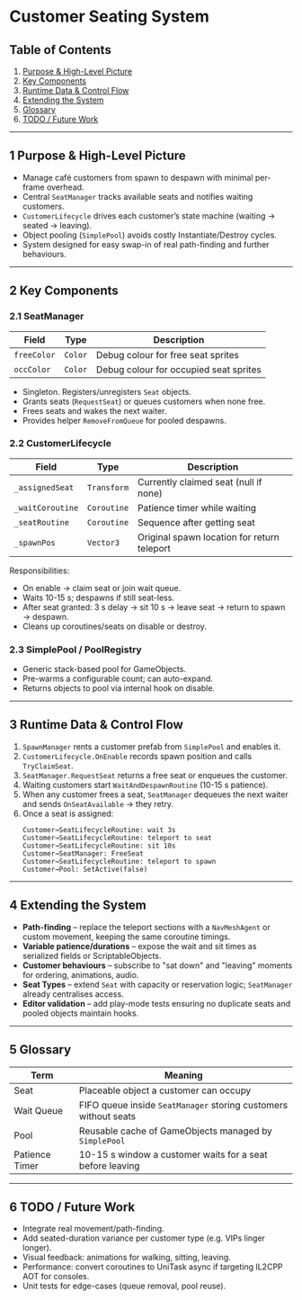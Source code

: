 # Customer Seating System

## Table of Contents
1. [Purpose & High-Level Picture](#purpose)
2. [Key Components](#components)
3. [Runtime Data & Control Flow](#flow)
4. [Extending the System](#extend)
5. [Glossary](#glossary)
6. [TODO / Future Work](#todo)

---

## 1  Purpose & High-Level Picture <a name="purpose"></a>
* Manage café customers from spawn to despawn with minimal per-frame overhead.
* Central `SeatManager` tracks available seats and notifies waiting customers.
* `CustomerLifecycle` drives each customer’s state machine (waiting → seated → leaving).
* Object pooling (`SimplePool`) avoids costly Instantiate/Destroy cycles.
* System designed for easy swap-in of real path-finding and further behaviours.

---

## 2  Key Components <a name="components"></a>
### 2.1 SeatManager
| Field | Type | Description |
|-------|------|-------------|
| `freeColor` | `Color` | Debug colour for free seat sprites |
| `occColor`  | `Color` | Debug colour for occupied seat sprites |

* Singleton. Registers/unregisters `Seat` objects.
* Grants seats (`RequestSeat`) or queues customers when none free.
* Frees seats and wakes the next waiter.
* Provides helper `RemoveFromQueue` for pooled despawns.

### 2.2 CustomerLifecycle
| Field | Type | Description |
|-------|------|-------------|
| `_assignedSeat` | `Transform` | Currently claimed seat (null if none) |
| `_waitCoroutine` | `Coroutine` | Patience timer while waiting |
| `_seatRoutine` | `Coroutine` | Sequence after getting seat |
| `_spawnPos` | `Vector3` | Original spawn location for return teleport |

Responsibilities:
* On enable → claim seat or join wait queue.
* Waits 10-15 s; despawns if still seat-less.
* After seat granted: 3 s delay → sit 10 s → leave seat → return to spawn → despawn.
* Cleans up coroutines/seats on disable or destroy.

### 2.3 SimplePool / PoolRegistry
* Generic stack-based pool for GameObjects.
* Pre-warms a configurable count; can auto-expand.
* Returns objects to pool via internal hook on disable.

---

## 3  Runtime Data & Control Flow <a name="flow"></a>
1. `SpawnManager` rents a customer prefab from `SimplePool` and enables it.
2. `CustomerLifecycle.OnEnable` records spawn position and calls `TryClaimSeat`.
3. `SeatManager.RequestSeat` returns a free seat or enqueues the customer.
4. Waiting customers start `WaitAndDespawnRoutine` (10-15 s patience).
5. When any customer frees a seat, `SeatManager` dequeues the next waiter and sends `OnSeatAvailable` → they retry.
6. Once a seat is assigned:
   ```seq
   Customer→SeatLifecycleRoutine: wait 3s
   Customer→SeatLifecycleRoutine: teleport to seat
   Customer→SeatLifecycleRoutine: sit 10s
   Customer→SeatManager: FreeSeat
   Customer→SeatLifecycleRoutine: teleport to spawn
   Customer→Pool: SetActive(false)
   ```

---

## 4  Extending the System <a name="extend"></a>
* **Path-finding** – replace the teleport sections with a `NavMeshAgent` or custom movement, keeping the same coroutine timings.
* **Variable patience/durations** – expose the wait and sit times as serialized fields or ScriptableObjects.
* **Customer behaviours** – subscribe to "sat down" and "leaving" moments for ordering, animations, audio.
* **Seat Types** – extend `Seat` with capacity or reservation logic; `SeatManager` already centralises access.
* **Editor validation** – add play-mode tests ensuring no duplicate seats and pooled objects maintain hooks.

---

## 5  Glossary <a name="glossary"></a>
| Term | Meaning |
|------|---------|
| Seat | Placeable object a customer can occupy |
| Wait Queue | FIFO queue inside `SeatManager` storing customers without seats |
| Pool | Reusable cache of GameObjects managed by `SimplePool` |
| Patience Timer | 10-15 s window a customer waits for a seat before leaving |

---

## 6  TODO / Future Work <a name="todo"></a>
* Integrate real movement/path-finding.
* Add seated-duration variance per customer type (e.g. VIPs linger longer).
* Visual feedback: animations for walking, sitting, leaving.
* Performance: convert coroutines to UniTask async if targeting IL2CPP AOT for consoles.
* Unit tests for edge-cases (queue removal, pool reuse).
